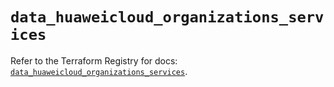 # `data_huaweicloud_organizations_services`

Refer to the Terraform Registry for docs: [`data_huaweicloud_organizations_services`](https://registry.terraform.io/providers/huaweicloud/huaweicloud/1.71.1/docs/data-sources/organizations_services).
